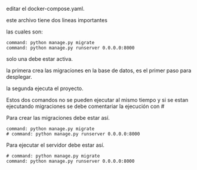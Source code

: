 editar el docker-compose.yaml.

este archivo tiene dos lineas importantes

las cuales son:

    command: python manage.py migrate
    command: python manage.py runserver 0.0.0.0:8000

solo una debe estar activa.

la primera crea las migraciones en la base de datos, es el primer paso para desplegar.

la segunda ejecuta el proyecto.

Estos dos comandos no se pueden ejecutar al mismo tiempo y si se estan ejecutando migraciones se debe comentariar la ejecución con #

Para crear las migraciones debe estar así.

    command: python manage.py migrate
    # command: python manage.py runserver 0.0.0.0:8000

Para ejecutar el servidor debe estar así.

    # command: python manage.py migrate
    command: python manage.py runserver 0.0.0.0:8000

